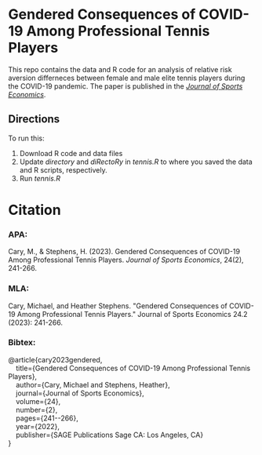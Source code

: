 # Gendered Consequences of COVID-19 Among Professional Tennis Players

This repo contains the data and R code for an analysis of relative risk aversion differneces between female and male elite tennis players during the COVID-19 pandemic. The paper is published in the [*Journal of Sports Economics*](https://journals.sagepub.com/doi/abs/10.1177/15270025221120591).

## Directions

To run this:

1. Download R code and data files
2. Update *directory* and *diRectoRy* in *tennis.R* to where you saved the data and R scripts, respectively.
3. Run *tennis.R*

# Citation

### APA:

Cary, M., & Stephens, H. (2023). Gendered Consequences of COVID-19 Among Professional Tennis Players. *Journal of Sports Economics*, 24(2), 241-266.

### MLA:

Cary, Michael, and Heather Stephens. "Gendered Consequences of COVID-19 Among Professional Tennis Players." Journal of Sports Economics 24.2 (2023): 241-266.

### Bibtex:

@article{cary2023gendered,\
&nbsp;&nbsp;&nbsp;&nbsp;title={Gendered Consequences of COVID-19 Among Professional Tennis Players},\
&nbsp;&nbsp;&nbsp;&nbsp;author={Cary, Michael and Stephens, Heather},\
&nbsp;&nbsp;&nbsp;&nbsp;journal={Journal of Sports Economics},\
&nbsp;&nbsp;&nbsp;&nbsp;volume={24},\
&nbsp;&nbsp;&nbsp;&nbsp;number={2},\
&nbsp;&nbsp;&nbsp;&nbsp;pages={241--266},\
&nbsp;&nbsp;&nbsp;&nbsp;year={2022},\
&nbsp;&nbsp;&nbsp;&nbsp;publisher={SAGE Publications Sage CA: Los Angeles, CA}\
}

